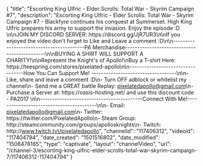 {
    "title": "Escorting King Ulfric - Elder Scrolls: Total War - Skyrim Campaign #7",
    "description": "Escorting King Ulfric - Elder Scrolls: Total War - Skyrim Campaign #7 - Blackfyre continues his conquest at Summerset. High King Ulfric prepares his army to support the invasion. Enjoy the episode :D \n\nJOIN MY DISCORD SERVER: https:\/\/discord.gg\/JjR7UR3\n\nIf you enjoyed the video don't forget to Like and Leave a comment :D\n\n-----------------------------------------PA Merchandise---------------------------------------------\n\nBUYING A SHIRT WILL SUPPORT A CHARITY!\n\nRepresent the Knight's of Apollo!\nBuy a T-shirt Here: https:\/\/teespring.com\/stores\/pixelated-apollo\n\n----------------------------------How You Can Support Me! -----------------------------------\n\n- Like, share and leave a comment :D\n- Turn OFF adblock or whitelist my channel\n- Send me a GREAT battle Replay: pixelatedapollo@gmail.com\n- Purchase a Server at: https:\/\/oasis-hosting.net\/ and use this discount code - PA2017 \n\n------------------------------------------Connect With Me!-----------------------------------------\n\n- Email: pixelatedapollo@gmail.com\n- Twitter: https:\/\/twitter.com\/PixelatedApollo\n- Steam Group:  http:\/\/steamcommunity.com\/groups\/apollosknights\n- Twitch: http:\/\/www.twitch.tv\/pixelatedapollo",
    "channelid": "117406312",
    "videoid": "117404794",
    "date_created": "1501516802",
    "date_modified": "1506478185",
    "type": "captivate",
    "layout": "channelVideo",
    "url": "\/channel-3\/escorting-king-ulfric-elder-scrolls-total-war-skyrim-campaign-7\/117406312-117404794"
}